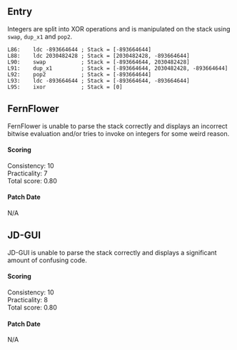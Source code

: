 ## Entry
Integers are split into XOR operations and is manipulated on the stack using `swap`, `dup_x1` and `pop2`.

```
L86:    ldc -893664644 ; Stack = [-893664644]
L88:    ldc 2030482428 ; Stack = [2030482428, -893664644]
L90:    swap           ; Stack = [-893664644, 2030482428]
L91:    dup_x1         ; Stack = [-893664644, 2030482428, -893664644]
L92:    pop2           ; Stack = [-893664644]
L93:    ldc -893664644 ; Stack = [-893664644, -893664644]
L95:    ixor           ; Stack = [0]
```

## FernFlower
FernFlower is unable to parse the stack correctly and displays an incorrect bitwise evaluation and/or tries to invoke on integers for some weird reason.

#### Scoring
Consistency: 10  
Practicality: 7  
Total score: 0.80  

#### Patch Date
N/A

## JD-GUI
JD-GUI is unable to parse the stack correctly and displays a significant amount of confusing code.

#### Scoring
Consistency: 10  
Practicality: 8  
Total score: 0.80  

#### Patch Date
N/A